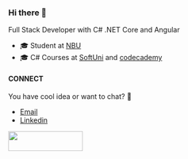 ### Hi there 👋

Full Stack Developer with C# .NET Core and Angular

- 🎓 Student at [NBU](https://nbu.bg/)
- 🎓 C# Courses at [SoftUni](https://softuni.bg/) and [codecademy](https://www.codecademy.com/)

#### CONNECT
You have cool idea or want to chat? 🔽
- [Email](mailto:nikola.dionisiev@gmail.com)
- [Linkedin](https://www.linkedin.com/in/nikola-zahariev-69974713b/)

<img width="150" height="40" src="https://visitor-badge.glitch.me/badge?page_id=viewless">
